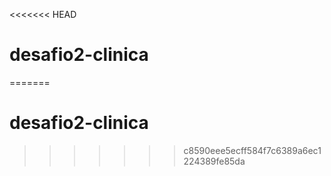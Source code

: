 <<<<<<< HEAD
# desafio2-clinica
=======
# desafio2-clinica
>>>>>>> c8590eee5ecff584f7c6389a6ec1224389fe85da
